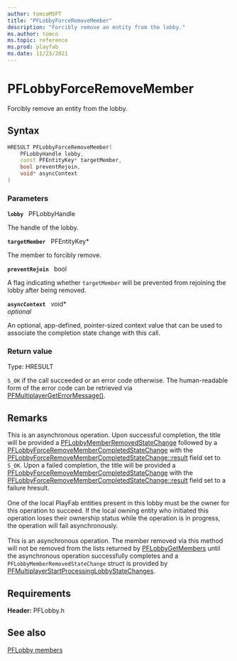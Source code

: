 ```yaml
---
author: tomcoMSFT
title: "PFLobbyForceRemoveMember"
description: "Forcibly remove an entity from the lobby."
ms.author: tomco
ms.topic: reference
ms.prod: playfab
ms.date: 11/23/2021
---
```


# PFLobbyForceRemoveMember  

Forcibly remove an entity from the lobby.  

## Syntax  
  
```cpp
HRESULT PFLobbyForceRemoveMember(  
    PFLobbyHandle lobby,  
    const PFEntityKey* targetMember,  
    bool preventRejoin,  
    void* asyncContext  
)  
```  
  
### Parameters  
  
**`lobby`** &nbsp; PFLobbyHandle  
  
The handle of the lobby.  
  
**`targetMember`** &nbsp; PFEntityKey*  
  
The member to forcibly remove.  
  
**`preventRejoin`** &nbsp; bool  
  
A flag indicating whether `targetMember` will be prevented from rejoining the lobby after being removed.  
  
**`asyncContext`** &nbsp; void*  
*optional*  
  
An optional, app-defined, pointer-sized context value that can be used to associate the completion state change with this call.  
  
  
### Return value
Type: HRESULT
  
```S_OK``` if the call succeeded or an error code otherwise. The human-readable form of the error code can be retrieved via [PFMultiplayerGetErrorMessage()](../../pfmultiplayer/functions/pfmultiplayergeterrormessage.md).
  
## Remarks  
  
This is an asynchronous operation. Upon successful completion, the title will be provided a [PFLobbyMemberRemovedStateChange](../structs/pflobbymemberremovedstatechange.md) followed by a [PFLobbyForceRemoveMemberCompletedStateChange](../structs/pflobbyforceremovemembercompletedstatechange.md) with the [PFLobbyForceRemoveMemberCompletedStateChange::result](../structs/pflobbyforceremovemembercompletedstatechange.md) field set to ```S_OK```. Upon a failed completion, the title will be provided a [PFLobbyForceRemoveMemberCompletedStateChange](../structs/pflobbyforceremovemembercompletedstatechange.md) with the [PFLobbyForceRemoveMemberCompletedStateChange::result](../structs/pflobbyforceremovemembercompletedstatechange.md) field set to a failure hresult. <br /><br /> One of the local PlayFab entities present in this lobby must be the owner for this operation to succeed. If the local owning entity who initiated this operation loses their ownership status while the operation is in progress, the operation will fail asynchronously.   <br /><br /> This is an asynchronous operation. The member removed via this method will not be removed from the lists returned by [PFLobbyGetMembers](pflobbygetmembers.md) until the asynchronous operation successfully completes and a ```PFLobbyMemberRemovedStateChange``` struct is provided by [PFMultiplayerStartProcessingLobbyStateChanges](pfmultiplayerstartprocessinglobbystatechanges.md).
  
## Requirements  
  
**Header:** PFLobby.h
  
## See also  
[PFLobby members](../pflobby_members.md)  

  
  
